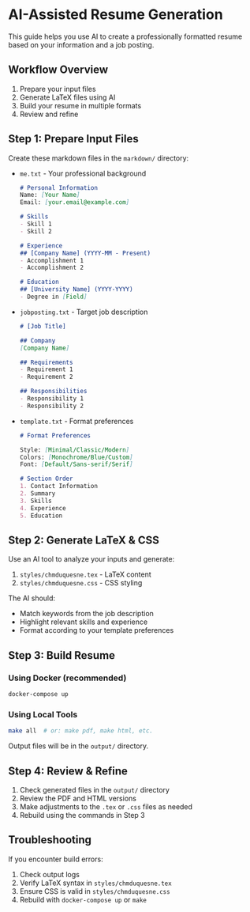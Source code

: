 # AI-Assisted Resume Generation

This guide helps you use AI to create a professionally formatted resume based on your information and a job posting.

## Workflow Overview

1. Prepare your input files
2. Generate LaTeX files using AI
3. Build your resume in multiple formats
4. Review and refine

## Step 1: Prepare Input Files

Create these markdown files in the `markdown/` directory:

* `me.txt` - Your professional background
  ```markdown
  # Personal Information
  Name: [Your Name]
  Email: [your.email@example.com]
  
  # Skills
  - Skill 1
  - Skill 2
  
  # Experience
  ## [Company Name] (YYYY-MM - Present)
  - Accomplishment 1
  - Accomplishment 2
  
  # Education
  ## [University Name] (YYYY-YYYY)
  - Degree in [Field]
  ```

* `jobposting.txt` - Target job description
  ```markdown
  # [Job Title]
  
  ## Company
  [Company Name]
  
  ## Requirements
  - Requirement 1
  - Requirement 2
  
  ## Responsibilities
  - Responsibility 1
  - Responsibility 2
  ```

* `template.txt` - Format preferences
  ```markdown
  # Format Preferences
  
  Style: [Minimal/Classic/Modern]
  Colors: [Monochrome/Blue/Custom]
  Font: [Default/Sans-serif/Serif]
  
  # Section Order
  1. Contact Information
  2. Summary
  3. Skills
  4. Experience
  5. Education
  ```

## Step 2: Generate LaTeX & CSS

Use an AI tool to analyze your inputs and generate:

1. `styles/chmduquesne.tex` - LaTeX content
2. `styles/chmduquesne.css` - CSS styling

The AI should:
- Match keywords from the job description
- Highlight relevant skills and experience
- Format according to your template preferences

## Step 3: Build Resume

### Using Docker (recommended)
```bash
docker-compose up
```

### Using Local Tools
```bash
make all  # or: make pdf, make html, etc.
```

Output files will be in the `output/` directory.

## Step 4: Review & Refine

1. Check generated files in the `output/` directory
2. Review the PDF and HTML versions
3. Make adjustments to the `.tex` or `.css` files as needed
4. Rebuild using the commands in Step 3

## Troubleshooting

If you encounter build errors:
1. Check output logs
2. Verify LaTeX syntax in `styles/chmduquesne.tex`
3. Ensure CSS is valid in `styles/chmduquesne.css`
4. Rebuild with `docker-compose up` or `make`
